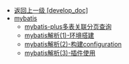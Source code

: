 - [返回上一级 [develop_doc]](txz-note/develop_doc/)
- [mybatis](txz-note/develop_doc/mybatis/)
  - [mybatis-plus多表关联分页查询](txz-note/develop_doc/mybatis/mybatis-plus多表关联分页查询.md)
  - [mybatis解析(1)-环境搭建](txz-note/develop_doc/mybatis/mybatis解析(1)-环境搭建.md)
  - [mybatis解析(2)-构建configuration](txz-note/develop_doc/mybatis/mybatis解析(2)-构建configuration.md)
  - [mybatis解析(3)-插件使用](txz-note/develop_doc/mybatis/mybatis解析(3)-插件使用.md)
